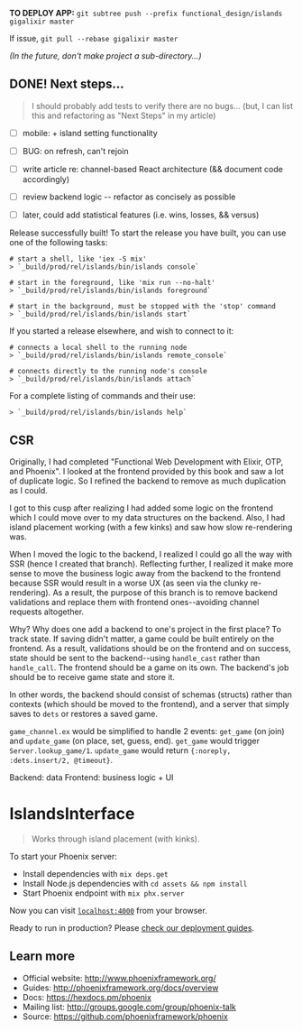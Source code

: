 **TO DEPLOY APP:** `git subtree push --prefix functional_design/islands gigalixir master`

If issue, `git pull --rebase gigalixir master`

_(In the future, don't make project a sub-directory...)_

## DONE! Next steps...

> I should probably add tests to verify there are no bugs...
> (but, I can list this and refactoring as "Next Steps" in my article)

- [ ] mobile: + island setting functionality
- [ ] BUG: on refresh, can't rejoin

- [ ] write article re: channel-based React architecture (&& document code accordingly)
- [ ] review backend logic -- refactor as concisely as possible

- [ ] later, could add statistical features (i.e. wins, losses, && versus)

Release successfully built!
To start the release you have built,
you can use one of the following tasks:

    # start a shell, like 'iex -S mix'
    > `_build/prod/rel/islands/bin/islands console`

    # start in the foreground, like 'mix run --no-halt'
    > `_build/prod/rel/islands/bin/islands foreground`

    # start in the background, must be stopped with the 'stop' command
    > `_build/prod/rel/islands/bin/islands start`

If you started a release elsewhere, and wish to connect to it:

    # connects a local shell to the running node
    > `_build/prod/rel/islands/bin/islands remote_console`

    # connects directly to the running node's console
    > `_build/prod/rel/islands/bin/islands attach`

For a complete listing of commands and their use:

    > `_build/prod/rel/islands/bin/islands help`

## CSR

Originally, I had completed "Functional Web Development with Elixir, OTP, and Phoenix". I looked at the frontend provided by this book and saw a lot of duplicate logic. So I refined the backend to remove as much duplication as I could.

I got to this cusp after realizing I had added some logic on the frontend which I could move over to my data structures on the backend. Also, I had island placement working (with a few kinks) and saw how slow re-rendering was.

When I moved the logic to the backend, I realized I could go all the way with SSR (hence I created that branch). Reflecting further, I realized it make more sense to move the business logic away from the backend to the frontend because SSR would result in a worse UX (as seen via the clunky re-rendering). As a result, the purpose of this branch is to remove backend validations and replace them with frontend ones--avoiding channel requests altogether.

Why? Why does one add a backend to one's project in the first place? To track state. If saving didn't matter, a game could be built entirely on the frontend. As a result, validations should be on the frontend and on success, state should be sent to the backend--using `handle_cast` rather than `handle_call`. The frontend should be a game on its own. The backend's job should be to receive game state and store it.

In other words, the backend should consist of schemas (structs) rather than contexts (which should be moved to the frontend), and a server that simply saves to `dets` or restores a saved game.

`game_channel.ex` would be simplified to handle 2 events: `get_game` (on join) and `update_game` (on place, set, guess, end). `get_game` would trigger `Server.lookup_game/1`. `update_game` would return `{:noreply, :dets.insert/2, @timeout}`.

Backend: data
Frontend: business logic + UI


# IslandsInterface

> Works through island placement (with kinks).

To start your Phoenix server:

  * Install dependencies with `mix deps.get`
  * Install Node.js dependencies with `cd assets && npm install`
  * Start Phoenix endpoint with `mix phx.server`

Now you can visit [`localhost:4000`](http://localhost:4000) from your browser.

Ready to run in production? Please [check our deployment guides](http://www.phoenixframework.org/docs/deployment).

## Learn more

  * Official website: http://www.phoenixframework.org/
  * Guides: http://phoenixframework.org/docs/overview
  * Docs: https://hexdocs.pm/phoenix
  * Mailing list: http://groups.google.com/group/phoenix-talk
  * Source: https://github.com/phoenixframework/phoenix
